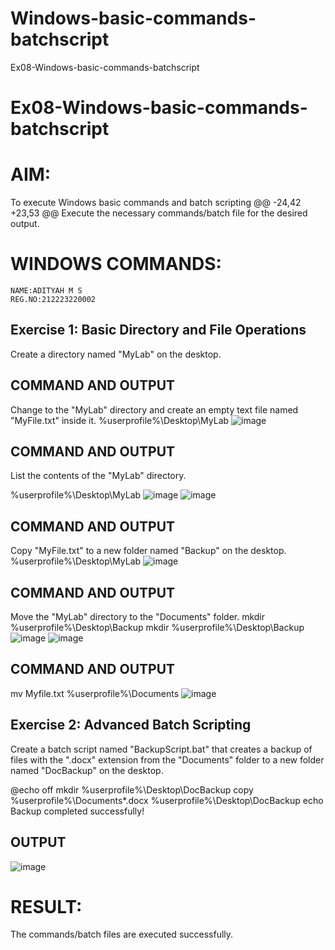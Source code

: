 # Windows-basic-commands-batchscript
Ex08-Windows-basic-commands-batchscript
# Ex08-Windows-basic-commands-batchscript

# AIM:
To execute Windows basic commands and batch scripting
@@ -24,42 +23,53 @@ Execute the necessary commands/batch file for the desired output.


# WINDOWS COMMANDS:
```
NAME:ADITYAH M S
REG.NO:212223220002
```
## Exercise 1: Basic Directory and File Operations
Create a directory named "MyLab" on the desktop.


## COMMAND AND OUTPUT

Change to the "MyLab" directory and create an empty text file named "MyFile.txt" inside it.
%userprofile%\Desktop\MyLab
![image](https://github.com/Nandhakumar1313/Windows-basic-commands-batchscript/assets/120230694/c206b1a2-a6cd-4a05-8be1-0e757209c1bd)


## COMMAND AND OUTPUT

List the contents of the "MyLab" directory.

%userprofile%\Desktop\MyLab
![image](https://github.com/Nandhakumar1313/Windows-basic-commands-batchscript/assets/120230694/4b447d26-41f7-404f-9b36-abeade389383)
![image](https://github.com/Nandhakumar1313/Windows-basic-commands-batchscript/assets/120230694/5fdde096-136f-429f-b875-df720b5ace5f)

## COMMAND AND OUTPUT

Copy "MyFile.txt" to a new folder named "Backup" on the desktop.
%userprofile%\Desktop\MyLab
![image](https://github.com/Nandhakumar1313/Windows-basic-commands-batchscript/assets/120230694/d7c09055-e3c0-40a6-acc8-9c7a0d074a87)


## COMMAND AND OUTPUT

Move the "MyLab" directory to the "Documents" folder.
mkdir %userprofile%\Desktop\Backup mkdir %userprofile%\Desktop\Backup
![image](https://github.com/Nandhakumar1313/Windows-basic-commands-batchscript/assets/120230694/7ec9d35f-de3b-471f-a9ca-6f2a6d423eb2)
![image](https://github.com/Nandhakumar1313/Windows-basic-commands-batchscript/assets/120230694/b745898c-a420-4802-8b01-515134b5f90a)


## COMMAND AND OUTPUT
mv Myfile.txt %userprofile%\Documents
![image](https://github.com/Nandhakumar1313/Windows-basic-commands-batchscript/assets/120230694/2a79b20b-4617-4582-afe4-b7b93fb63e29)


## Exercise 2: Advanced Batch Scripting
Create a batch script named "BackupScript.bat" that creates a backup of files with the ".docx" extension from the "Documents" folder to a new folder named "DocBackup" on the desktop.







@echo off mkdir %userprofile%\Desktop\DocBackup copy %userprofile%\Documents*.docx %userprofile%\Desktop\DocBackup echo Backup completed successfully!
## OUTPUT
![image](https://github.com/Nandhakumar1313/Windows-basic-commands-batchscript/assets/120230694/404d9504-2a72-4f94-aaed-bc617279bb62)

















# RESULT:
The commands/batch files are executed successfully.


